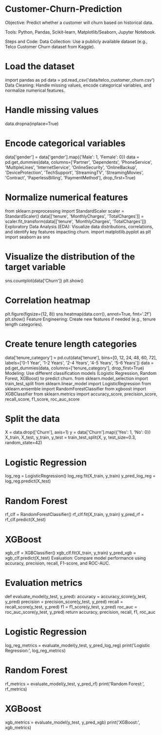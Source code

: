 # Customer-Churn-Prediction
Objective: Predict whether a customer will churn based on historical data.

Tools: Python, Pandas, Scikit-learn, Matplotlib/Seaborn, Jupyter Notebook.

Steps and Code:
Data Collection: Use a publicly available dataset (e.g., Telco Customer Churn dataset from Kaggle).

# Load the dataset
import pandas as pd
data = pd.read_csv('data/telco_customer_churn.csv')
Data Cleaning: Handle missing values, encode categorical variables, and normalize numerical features.

# Handle missing values
data.dropna(inplace=True)

# Encode categorical variables
data['gender'] = data['gender'].map({'Male': 1, 'Female': 0})
data = pd.get_dummies(data, columns=['Partner', 'Dependents', 'PhoneService', 'MultipleLines', 
                                     'InternetService', 'OnlineSecurity', 'OnlineBackup', 
                                     'DeviceProtection', 'TechSupport', 'StreamingTV', 
                                     'StreamingMovies', 'Contract', 'PaperlessBilling', 
                                     'PaymentMethod'], drop_first=True)

# Normalize numerical features
from sklearn.preprocessing import StandardScaler
scaler = StandardScaler()
data[['tenure', 'MonthlyCharges', 'TotalCharges']] = scaler.fit_transform(data[['tenure', 'MonthlyCharges', 'TotalCharges']])
Exploratory Data Analysis (EDA): Visualize data distributions, correlations, and identify key features impacting churn.
import matplotlib.pyplot as plt
import seaborn as sns

# Visualize the distribution of the target variable
sns.countplot(data['Churn'])
plt.show()

# Correlation heatmap
plt.figure(figsize=(12, 8))
sns.heatmap(data.corr(), annot=True, fmt='.2f')
plt.show()
Feature Engineering: Create new features if needed (e.g., tenure length categories).

# Create tenure length categories
data['tenure_category'] = pd.cut(data['tenure'], bins=[0, 12, 24, 48, 60, 72], labels=['0-1 Year', '1-2 Years', '2-4 Years', '4-5 Years', '5-6 Years'])
data = pd.get_dummies(data, columns=['tenure_category'], drop_first=True)
Modeling: Use different classification models (Logistic Regression, Random Forest, XGBoost) to predict churn.
from sklearn.model_selection import train_test_split
from sklearn.linear_model import LogisticRegression
from sklearn.ensemble import RandomForestClassifier
from xgboost import XGBClassifier
from sklearn.metrics import accuracy_score, precision_score, recall_score, f1_score, roc_auc_score

# Split the data
X = data.drop(['Churn'], axis=1)
y = data['Churn'].map({'Yes': 1, 'No': 0})
X_train, X_test, y_train, y_test = train_test_split(X, y, test_size=0.3, random_state=42)

# Logistic Regression
log_reg = LogisticRegression()
log_reg.fit(X_train, y_train)
y_pred_log_reg = log_reg.predict(X_test)

# Random Forest
rf_clf = RandomForestClassifier()
rf_clf.fit(X_train, y_train)
y_pred_rf = rf_clf.predict(X_test)

# XGBoost
xgb_clf = XGBClassifier()
xgb_clf.fit(X_train, y_train)
y_pred_xgb = xgb_clf.predict(X_test)
Evaluation: Compare model performance using accuracy, precision, recall, F1-score, and ROC-AUC.
# Evaluation metrics
def evaluate_model(y_test, y_pred):
    accuracy = accuracy_score(y_test, y_pred)
    precision = precision_score(y_test, y_pred)
    recall = recall_score(y_test, y_pred)
    f1 = f1_score(y_test, y_pred)
    roc_auc = roc_auc_score(y_test, y_pred)
    return accuracy, precision, recall, f1, roc_auc

# Logistic Regression
log_reg_metrics = evaluate_model(y_test, y_pred_log_reg)
print('Logistic Regression:', log_reg_metrics)

# Random Forest
rf_metrics = evaluate_model(y_test, y_pred_rf)
print('Random Forest:', rf_metrics)

# XGBoost
xgb_metrics = evaluate_model(y_test, y_pred_xgb)
print('XGBoost:', xgb_metrics)
